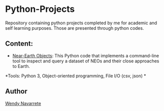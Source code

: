 # Python-Projects

Repository containing python projects completed by me for academic and self learning purposes. Those are presented
through python codes.

## Content:

- [Near-Earth Objects](https://github.com/mwpnava/Python_Projects/tree/main/near-Earth%20Objects): This Python code that implements a command-line tool to inspect and query a dataset of NEOs and their close approaches to Earth.

*Tools: Python 3, Object-oriented programming, File I/O (csv, json) *

## Author

[Wendy Navarrete](http://wendynavarrete.com)

